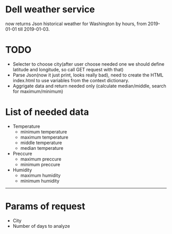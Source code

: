 # Dell weather service
now returns Json historical weather for Washington by hours, from 2019-01-01 till 2019-01-03.
# TODO
* Selecter to choose city(after user choose needed one we should define latitude and longitude, so call GET request with that)
* Parse Json(now it just print, looks really bad), need to create the HTML index.html to use variables from the context dictionary.
* Aggrigate data and return needed only (calculate median/middle, search for maximum/minimum)
# List of needed data
* Temperature
  -   minimum temperature
  -   maximum temperature
  -   middle temperature
  -   median temperature
* Preccure
  -   maximum preccure
  -   minimum preccure
* Humidity
  -   maximum humidity
  -   minimum humidity
---
# Params of request
* City
* Number of days to analyze
